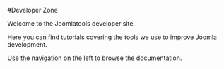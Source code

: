 #Developer Zone

Welcome to the Joomlatools developer site.

Here you can find tutorials covering the tools we use to improve Joomla development.

Use the navigation on the left to browse the documentation.
